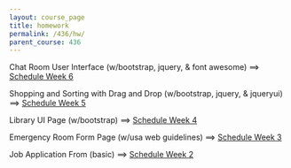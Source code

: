 ```yaml
---
layout: course_page
title: homework
permalink: /436/hw/
parent_course: 436
---
```


Chat Room User Interface (w/bootstrap, jquery, & font awesome) ==> [Schedule Week 6](/436/schedule#workshop-chat-user-interface)

Shopping and Sorting with Drag and Drop (w/bootstrap, jquery, & jqueryui) ==> [Schedule Week 5](/436/schedule#workshop-shopping-and-sorting-with-drag-and-drop)

Library UI Page (w/bootstrap) ==> [Schedule Week 4](/436/schedule/)

Emergency Room Form Page (w/usa web guidelines) ==> [Schedule Week 3](/436/schedule/)

Job Application From (basic) ==> [Schedule Week 2](/436/schedule/)
